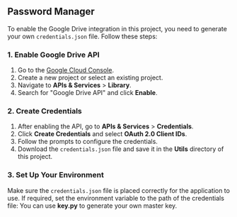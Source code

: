 ## Password Manager 

To enable the Google Drive integration in this project, you need to generate your own `credentials.json` file. Follow these steps:

### 1. Enable Google Drive API
1. Go to the [Google Cloud Console](https://console.cloud.google.com/).
2. Create a new project or select an existing project.
3. Navigate to **APIs & Services** > **Library**.
4. Search for "Google Drive API" and click **Enable**.

### 2. Create Credentials
1. After enabling the API, go to **APIs & Services** > **Credentials**.
2. Click **Create Credentials** and select **OAuth 2.0 Client IDs**.
3. Follow the prompts to configure the credentials. 
4. Download the `credentials.json` file and save it in the **Utils** directory of this project.

### 3. Set Up Your Environment
Make sure the `credentials.json` file is placed correctly for the application to use. If required, set the environment variable to the path of the credentials file:
You can use **key.py** to generate your own master key.
